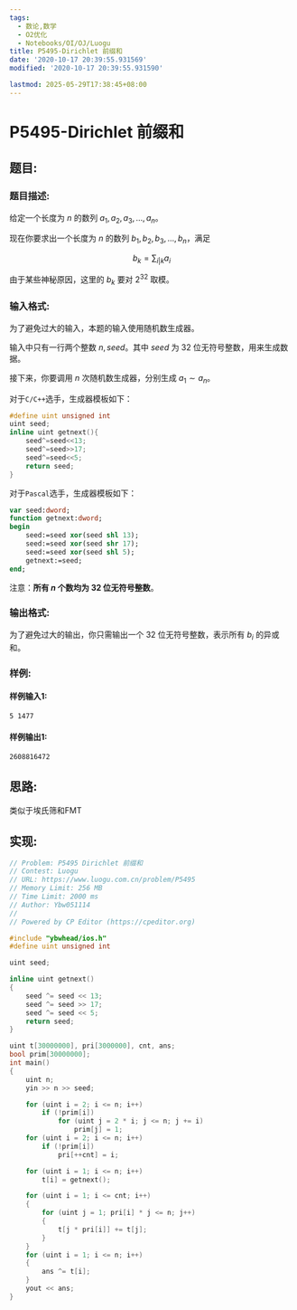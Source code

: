 ```yaml
---
tags: 
  - 数论,数学
  - O2优化
  - Notebooks/OI/OJ/Luogu
title: P5495-Dirichlet 前缀和
date: '2020-10-17 20:39:55.931569'
modified: '2020-10-17 20:39:55.931590'

lastmod: 2025-05-29T17:38:45+08:00
---
```

# P5495-Dirichlet 前缀和
## 题目:
### 题目描述:
给定一个长度为 $n$ 的数列 $a_1,a_2,a_3,\dots,a_n$。

现在你要求出一个长度为 $n$ 的数列 $b_1,b_2,b_3,\dots,b_n$，满足

$$b_k=\sum_{i|k}a_i$$

由于某些神秘原因，这里的 $b_k$ 要对 $2^{32}$ 取模。
### 输入格式:
为了避免过大的输入，本题的输入使用随机数生成器。

输入中只有一行两个整数 $n,seed$。其中 $seed$ 为 $32$ 位无符号整数，用来生成数据。

接下来，你要调用 $n$ 次随机数生成器，分别生成 $a_1\sim a_n$。

对于```C/C++```选手，生成器模板如下：

```cpp
#define uint unsigned int
uint seed;
inline uint getnext(){
	seed^=seed<<13;
	seed^=seed>>17;
	seed^=seed<<5;
	return seed;
}
```

对于```Pascal```选手，生成器模板如下：

```pas
var seed:dword;
function getnext:dword;
begin
	seed:=seed xor(seed shl 13);
	seed:=seed xor(seed shr 17);
	seed:=seed xor(seed shl 5);
	getnext:=seed;
end;
```

注意：**所有 $n$ 个数均为 $32$ 位无符号整数**。
### 输出格式:
为了避免过大的输出，你只需输出一个 $32$ 位无符号整数，表示所有 $b_i$ 的异或和。
### 样例:
#### 样例输入1:
```
5 1477

```
#### 样例输出1:
```
2608816472

```
## 思路:
类似于埃氏筛和FMT

## 实现:
```cpp
// Problem: P5495 Dirichlet 前缀和
// Contest: Luogu
// URL: https://www.luogu.com.cn/problem/P5495
// Memory Limit: 256 MB
// Time Limit: 2000 ms
// Author: Ybw051114
//
// Powered by CP Editor (https://cpeditor.org)

#include "ybwhead/ios.h"
#define uint unsigned int

uint seed;

inline uint getnext()
{
    seed ^= seed << 13;
    seed ^= seed >> 17;
    seed ^= seed << 5;
    return seed;
}

uint t[30000000], pri[3000000], cnt, ans;
bool prim[30000000];
int main()
{
    uint n;
    yin >> n >> seed;

    for (uint i = 2; i <= n; i++)
        if (!prim[i])
            for (uint j = 2 * i; j <= n; j += i)
                prim[j] = 1;
    for (uint i = 2; i <= n; i++)
        if (!prim[i])
            pri[++cnt] = i;

    for (uint i = 1; i <= n; i++)
        t[i] = getnext();

    for (uint i = 1; i <= cnt; i++)
    {
        for (uint j = 1; pri[i] * j <= n; j++)
        {
            t[j * pri[i]] += t[j];
        }
    }
    for (uint i = 1; i <= n; i++)
    {
        ans ^= t[i];
    }
    yout << ans;
}

```
